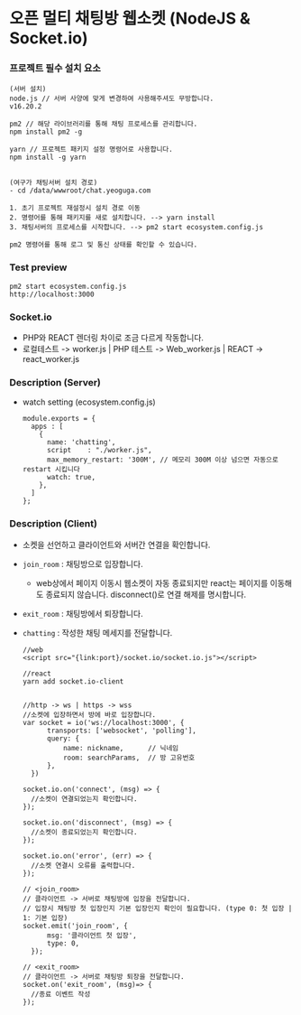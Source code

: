 # 오픈 멀티 채팅방 웹소켓 (NodeJS & Socket.io)

### 프로젝트 필수 설치 요소
```
(서버 설치)
node.js // 서버 사양에 맞게 변경하여 사용해주셔도 무방합니다.
v16.20.2

pm2 // 해당 라이브러리를 통해 채팅 프로세스를 관리합니다.
npm install pm2 -g

yarn // 프로젝트 패키지 설정 명령어로 사용합니다.
npm install -g yarn


(여구가 채팅서버 설치 경로)
- cd /data/wwwroot/chat.yeoguga.com

1. 초기 프로젝트 재설정시 설치 경로 이동
2. 명령어를 통해 패키지를 새로 설치합니다. --> yarn install
3. 채팅서버의 프로세스를 시작합니다. --> pm2 start ecosystem.config.js

pm2 명령어를 통해 로그 및 통신 상태를 확인할 수 있습니다.
```

### Test preview
  ```
  pm2 start ecosystem.config.js
  http://localhost:3000
  ```

### Socket.io
- PHP와 REACT 렌더링 차이로 조금 다르게 작동합니다.
- 로컬테스트 -> worker.js | PHP 테스트 -> Web_worker.js | REACT -> react_worker.js


### Description (Server)
- watch setting (ecosystem.config.js)
  ```
  module.exports = {
    apps : [
      {
        name: 'chatting',
        script    : "./worker.js",
        max_memory_restart: '300M', // 메모리 300M 이상 넘으면 자동으로 restart 시킵니다
        watch: true,
      },
    ]
  };
  ```

### Description (Client)
- 소켓을 선언하고 클라이언트와 서버간 연결을 확인합니다.
- `join_room` : 채팅방으로 입장합니다.
  - web상에서 페이지 이동시 웹소켓이 자동 종료되지만 react는 페이지를 이동해도 종료되지 않습니다. disconnect()로 연결 해제를 명시합니다.
- `exit_room` :  채팅방에서 퇴장합니다.
- `chatting`  :  작성한 채팅 메세지를 전달합니다.


  
  ```
  //web
  <script src="{link:port}/socket.io/socket.io.js"></script>

  //react
  yarn add socket.io-client


  //http -> ws | https -> wss
  //소켓에 입장하면서 방에 바로 입장합니다.
  var socket = io('ws://localhost:3000', {
        transports: ['websocket', 'polling'],
        query: {
            name: nickname,      // 닉네임
            room: searchParams,  // 방 고유번호
        },
    })

  socket.io.on('connect', (msg) => {
    //소켓이 연결되었는지 확인합니다.
  });

  socket.io.on('disconnect', (msg) => {
    //소켓이 종료되었는지 확인합니다.
  });

  socket.io.on('error', (err) => {
    //소켓 연결시 오류를 출력합니다.
  });

  // <join_room> 
  // 클라이언트 -> 서버로 채팅방에 입장을 전달합니다.
  // 입장시 채팅방 첫 입장인지 기본 입장인지 확인이 필요합니다. (type 0: 첫 입장 | 1: 기본 입장)
  socket.emit('join_room', {
        msg: '클라이언트 첫 입장',
        type: 0,
    });

  // <exit_room>
  // 클라이언트 -> 서버로 채팅방 퇴장을 전달합니다.
  socket.on('exit_room', (msg)=> {
    //종료 이벤트 작성
  });
  ```
  
  
